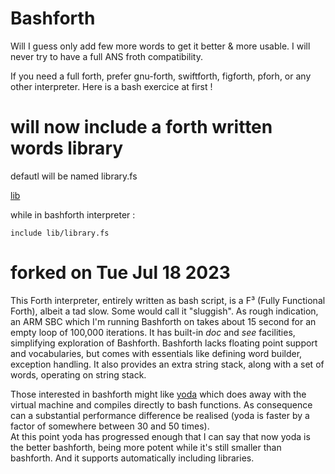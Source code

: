 # Bashforth

Will I guess only add few more words to get it better & more usable. I will never try to have a full ANS froth compatibility.

If you need a full forth, prefer gnu-forth, swiftforth, figforth, pforh, or any other interpreter. Here is a bash exercice at first ! 

# will now include a forth written words library 

defautl will be named library.fs

[lib](./lib/)

while in bashforth interpreter :

```
include lib/library.fs
```

# forked on Tue Jul 18 2023

This Forth interpreter, entirely written as bash script, is a F³ (Fully Functional Forth), albeit a tad slow.
Some would call it "sluggish". As rough indication, an ARM SBC which I'm running Bashforth on takes about 15 second
for an empty loop of 100,000 iterations. It has built-in _doc_ and _see_ facilities, simplifying exploration of Bashforth.
Bashforth lacks floating point support and vocabularies, but comes with essentials like defining word builder,
exception handling. It also provides an extra string stack, along with a set of words, operating on string stack.

Those interested in bashforth might like [yoda](https://github.com/Bushmills/yoda) which does away with the virtual machine
and compiles directly to bash functions. As consequence can a substantial performance difference be realised (yoda is faster by a factor of somewhere between 30 and 50 times).  
At this point yoda has progressed enough that I can say that now yoda is the better bashforth, being more potent while it's still smaller than bashforth.  And it supports automatically including libraries.

